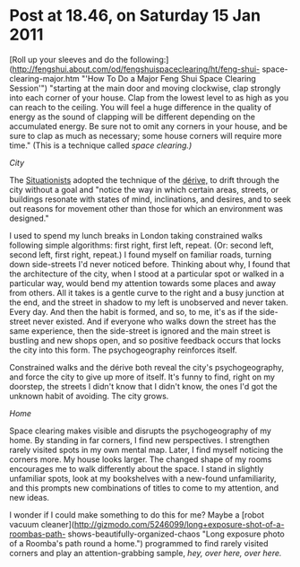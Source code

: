 # Post at 18.46, on Saturday 15 Jan 2011

[Roll up your sleeves and do the
following:](http://fengshui.about.com/od/fengshuispaceclearing/ht/feng-shui-
space-clearing-major.htm "'How To Do a Major Feng Shui Space Clearing
Session'") "starting at the main door and moving clockwise, clap strongly into
each corner of your house. Clap from the lowest level to as high as you can
reach to the ceiling. You will feel a huge difference in the quality of energy
as the sound of clapping will be different depending on the accumulated
energy. Be sure not to omit any corners in your house, and be sure to clap as
much as necessary; some house corners will require more time." (This is a
technique called _space clearing.)_

_City_

The [Situationists](http://www.cddc.vt.edu/bps/SI/preface.htm "Political/artistic movement begun in France, 1950/60s.") adopted the
technique of the
[dérive,](http://www.geog.leeds.ac.uk/people/a.evans/psychogeog.html "Situationists and psychogeography.") to drift through the city without a goal
and "notice the way in which certain areas, streets, or buildings resonate
with states of mind, inclinations, and desires, and to seek out reasons for
movement other than those for which an environment was designed."

I used to spend my lunch breaks in London taking constrained walks following
simple algorithms: first right, first left, repeat. (Or: second left, second
left, first right, repeat.) I found myself on familiar roads, turning down
side-streets I'd never noticed before. Thinking about why, I found that the
architecture of the city, when I stood at a particular spot or walked in a
particular way, would bend my attention towards some places and away from
others. All it takes is a gentle curve to the right and a busy junction at the
end, and the street in shadow to my left is unobserved and never taken. Every
day. And then the habit is formed, and so, to me, it's as if the side-street
never existed. And if everyone who walks down the street has the same
experience, then the side-street is ignored and the main street is bustling
and new shops open, and so positive feedback occurs that locks the city into
this form. The psychogeography reinforces itself.

Constrained walks and the dérive both reveal the city's psychogeography, and
force the city to give up more of itself. It's funny to find, right on my
doorstep, the streets I didn't know that I didn't know, the ones I'd got the
unknown habit of avoiding. The city grows.

_Home_

Space clearing makes visible and disrupts the psychogeography of my home. By
standing in far corners, I find new perspectives. I strengthen rarely visited
spots in my own mental map. Later, I find myself noticing the corners more. My
house looks larger. The changed shape of my rooms encourages me to walk
differently about the space. I stand in slightly unfamiliar spots, look at my
bookshelves with a new-found unfamiliarity, and this prompts new combinations
of titles to come to my attention, and new ideas.

I wonder if I could make something to do this for me? Maybe a [robot vacuum
cleaner](http://gizmodo.com/5246099/long+exposure-shot-of-a-roombas-path-
shows-beautifully-organized-chaos "Long exposure photo of a Roomba's path
round a home.") programmed to find rarely visited corners and play an
attention-grabbing sample, _hey, over here, over here._
